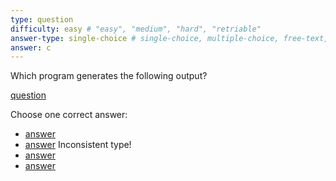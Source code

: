 ```yaml
---
type: question
difficulty: easy # "easy", "medium", "hard", "retriable"
answer-type: single-choice # single-choice, multiple-choice, free-text, multiple-free-texts, program, map
answer: c
---
```


Which program generates the following output?

[question](dot/dot.c.evy "evy:svg")

Choose one correct answer:

- [answer](dot/dot.a.evy "evy:source")
- [answer](dot/dot.b.evy "evy:text") Inconsistent type!
- [answer](dot/dot.c.evy "evy:source")
- [answer](dot/dot.d.evy "evy:source")
